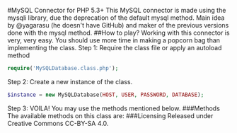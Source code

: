 #MySQL Connector for PHP 5.3+
This MySQL connector is made using the mysqli library, due the deprecation of the default mysql method. Main idea by @yagarasu (he doesn't have GitHub) and maker of the previous versions done with the mysql method.
##How to play?
Working with this connector is very, very easy. You should use more time in making a popcorn bag than implementing the class.
Step 1: Require the class file or apply an autoload method
```php
require('MySQLDatabase.class.php');
```
Step 2: Create a new instance of the class.
```php
$instance = new MySQLDatabase(HOST, USER, PASSWORD, DATABASE);
```
Step 3: VOILA! You may use the methods mentioned below.
###Methods
The available methods on this class are:
###Licensing
Released under Creative Commons CC-BY-SA 4.0.
